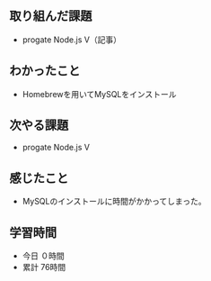 ## 取り組んだ課題
- progate Node.js Ⅴ（記事）
## わかったこと
- Homebrewを用いてMySQLをインストール
## 次やる課題
- progate Node.js Ⅴ
## 感じたこと
- MySQLのインストールに時間がかかってしまった。
## 学習時間
- 今日 ０時間
- 累計 76時間
